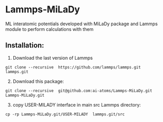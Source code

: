 # Lammps-MiLaDy
ML interatomic potentials developed with MiLaDy package and Lammps module to perform calculations with them 


Installation:
-----------------


1. Download the last version of Lammps

```
git clone --recursive  https://github.com/lammps/lammps.git  lammps.git 
```

2. Download this package:

```
git clone --recursive  git@github.com:ai-atoms/Lammps-MiLaDy.git Lammps-MiLaDy.git
```

3. copy USER-MILADY interface in main src Lammps directory:

```
cp -rp Lammps-MiLaDy.git/USER-MILADY  lammps.git/src
```
